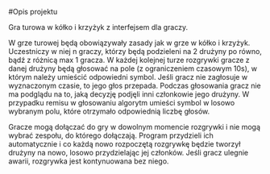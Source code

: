 #Opis projektu

Gra turowa w kółko i krzyżyk z interfejsem dla graczy.

W grze turowej będą obowiązywały zasady jak w grze w kółko i krzyżyk.
Uczestniczy w niej n graczy, którzy będą podzieleni na 2 drużyny po równo,
bądź z różnicą max 1 gracza. W każdej kolejnej turze rozgrywki gracze
z danej drużyny będą głosować na pole (z ograniczeniem czasowym 10s),
w którym należy umieścić odpowiedni symbol. Jeśli gracz nie zagłosuje
w wyznaczonym czasie, to jego głos przepada. Podczas głosowania gracz
nie ma podglądu na to, jaką decyzję podjęli inni członkowie jego drużyny.
W przypadku remisu w głosowaniu algorytm umieści symbol w losowo wybranym polu,
które otrzymało odpowiednią liczbę głosów.

Gracze mogą dołączać do gry w dowolnym momencie rozgrywki i nie mogą wybrać zespołu,
do którego dołączają. Program przydzieli ich automatycznie i co każdą nowo rozpoczętą
rozgrywkę będzie tworzył drużyny na nowo, losowo przydzielając jej członków.
Jeśli gracz ulegnie awarii, rozgrywka jest kontynuowana bez niego.
